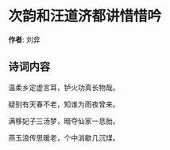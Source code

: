 # 次韵和汪道济都讲惜惜吟

**作者**: 刘弇

## 诗词内容

温柔乡定虚言耳，𬬻火功真长物哉。

疑别有天春不老，知谁为雨夜曾来。

满移妃子三汤梦，暗夺仙家一息胎。

燕玉浪传思暖老，个中消歇几沉煤。

